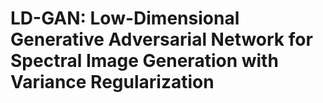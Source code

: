 # LD-GAN: Low-Dimensional Generative Adversarial Network for Spectral Image Generation with Variance Regularization
